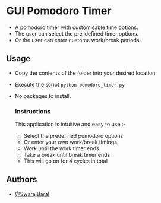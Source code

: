 # GUI Pomodoro Timer

- A pomodoro timer with customisable time options. 
- The user can select the pre-defined timer options.
- Or the user can enter custome work/break periods

## Usage

- Copy the contents of the folder into your desired location
- Execute the script `python pomodoro_timer.py`
- No packages to install.

   ### Instructions
   This application is intuitive and easy to use :-
   - Select the predefined pomodoro options
   - Or enter your own work/break timings
   - Work until the work timer ends
   - Take a break until break timer ends
   - This will go on for 4 cycles in total

   
## Authors

- [@SwarajBaral](https://www.github.com/SwarajBaral)

